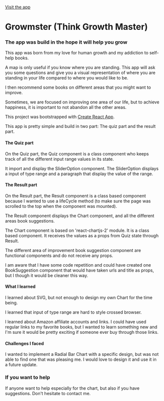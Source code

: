 [Visit the app](https://gregmarquet-growmster.netlify.com/)

# Growmster (Think Growth Master)
### The app was build in the hope it will help you grow


This app was born from my love for human growth and my addiction to self-help books.

A map is only useful if you know where you are standing. This app will ask you some questions and give you a visual representation of where you are standing in your life compared to where you would like to be.

I then recommend some books on different areas that you might want to improve.

Sometimes, we are focused on improving one area of our life, but to achieve happiness, it is important to not abandon all the other areas.


This project was bootstrapped with [Create React App](https://github.com/facebook/create-react-app).

This app is pretty simple and build in two part: 
The quiz part and the result part.

#### The Quiz part

On the Quiz part, the Quiz component is a class component who keeps track of all the different input range values in its state.

It import and display the SliderOption component. 
The SliderOption displays a input of type range and a paragraph that display the value of the range.


#### The Result part

On the Result part, the Result component is a class based component because I wanted to use a lifeCycle method (to make sure the page was scrolled to the top when the component was mounted).

The Result component displays the Chart component, and all the different areas book suggestions.

The Chart component is based on 'react-chartjs-2' module. It is a class based component. It receives the values as a props from Quiz state through Result.

The different area of improvement book suggestion component are functional components and do not receive any props. 

I am aware that I have some code repetition and could have created one BookSuggestion component that would have taken urls and title as props, but I though it would be cleaner this way.

#### What I learned

I learned about SVG, but not enough to design my own Chart for the time being. 

I learned that input of type range are hard to style crossed browser.

I learned about Amazon affiliate accounts and links. I could have used regular links to my favorite books, but I wanted to learn something new and I'm sure it would be pretty exciting if someone ever buy through those links.

#### Challenges I faced

I wanted to implement a Radial Bar Chart with a specific design, but was not able to find one that was pleasing me. I would love to design it and use it in a future update.

### If you want to help

If anyone want to help especially for the chart, but also if you have suggestions. Don't hesitate to contact me.
